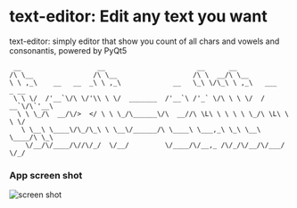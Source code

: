 # text-editor: Edit any text you want
text-editor: simply editor that show you count of all chars and vowels and сonsonantіs, powered by PyQt5
```
 __                   __                       __      __
/\ \__               /\ \__                   /\ \  __/\ \__
\ \ ,_\    __   __  _\ \ ,_\             __   \_\ \/\_\ \ ,_\   ___   _ __
 \ \ \/  /'__`\/\ \/'\\ \ \/  _______  /'__`\ /'_` \/\ \ \ \/  / __`\/\`'__\
  \ \ \_/\  __/\/>  </ \ \ \_/\______\/\  __//\ \L\ \ \ \ \ \_/\ \L\ \ \ \/
   \ \__\ \____\/\_/\_\ \ \__\/______/\ \____\ \___,_\ \_\ \__\ \____/\ \_\
    \/__/\/____/\//\/_/  \/__/         \/____/\/__,_ /\/_/\/__/\/___/  \/_/
```

### App screen shot
![screen shot](https://github.com/TheSimpleWriter/text-editor/blob/master/Imgs/Screen%20Shot.png)

